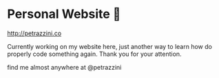 # Personal Website 🏴

http://petrazzini.co

Currently working on my website here, just another way to learn how do properly code something again.
Thank you for your attention.

find me almost anywhere at @petrazzini

